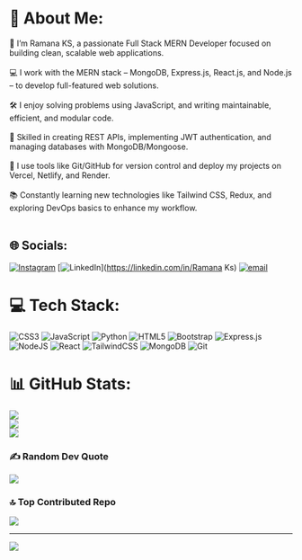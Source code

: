 # 💫 About Me:
👋 I’m Ramana KS, a passionate Full Stack MERN Developer focused on building clean, scalable web applications.<br><br>💻 I work with the MERN stack – MongoDB, Express.js, React.js, and Node.js – to develop full-featured web solutions.<br><br>🛠️ I enjoy solving problems using JavaScript, and writing maintainable, efficient, and modular code.<br><br>🔐 Skilled in creating REST APIs, implementing JWT authentication, and managing databases with MongoDB/Mongoose.<br><br>🚀 I use tools like Git/GitHub for version control and deploy my projects on Vercel, Netlify, and Render.<br><br>📚 Constantly learning new technologies like Tailwind CSS, Redux, and exploring DevOps basics to enhance my workflow.<br><br>


## 🌐 Socials:
[![Instagram](https://img.shields.io/badge/Instagram-%23E4405F.svg?logo=Instagram&logoColor=white)](https://instagram.com/ramana3212) [![LinkedIn](https://img.shields.io/badge/LinkedIn-%230077B5.svg?logo=linkedin&logoColor=white)](https://linkedin.com/in/Ramana Ks) [![email](https://img.shields.io/badge/Email-D14836?logo=gmail&logoColor=white)](mailto:ramanasugumar2003@gmail.com) 

# 💻 Tech Stack:
![CSS3](https://img.shields.io/badge/css3-%231572B6.svg?style=plastic&logo=css3&logoColor=white) ![JavaScript](https://img.shields.io/badge/javascript-%23323330.svg?style=plastic&logo=javascript&logoColor=%23F7DF1E) ![Python](https://img.shields.io/badge/python-3670A0?style=plastic&logo=python&logoColor=ffdd54) ![HTML5](https://img.shields.io/badge/html5-%23E34F26.svg?style=plastic&logo=html5&logoColor=white) ![Bootstrap](https://img.shields.io/badge/bootstrap-%238511FA.svg?style=plastic&logo=bootstrap&logoColor=white) ![Express.js](https://img.shields.io/badge/express.js-%23404d59.svg?style=plastic&logo=express&logoColor=%2361DAFB) ![NodeJS](https://img.shields.io/badge/node.js-6DA55F?style=plastic&logo=node.js&logoColor=white) ![React](https://img.shields.io/badge/react-%2320232a.svg?style=plastic&logo=react&logoColor=%2361DAFB) ![TailwindCSS](https://img.shields.io/badge/tailwindcss-%2338B2AC.svg?style=plastic&logo=tailwind-css&logoColor=white) ![MongoDB](https://img.shields.io/badge/MongoDB-%234ea94b.svg?style=plastic&logo=mongodb&logoColor=white) ![Git](https://img.shields.io/badge/git-%23F05033.svg?style=plastic&logo=git&logoColor=white)
# 📊 GitHub Stats:
![](https://github-readme-stats.vercel.app/api?username=Ramana-ks&theme=radical&hide_border=true&include_all_commits=false&count_private=false)<br/>
![](https://nirzak-streak-stats.vercel.app/?user=Ramana-ks&theme=radical&hide_border=true)<br/>
![](https://github-readme-stats.vercel.app/api/top-langs/?username=Ramana-ks&theme=radical&hide_border=true&include_all_commits=false&count_private=false&layout=compact)

### ✍️ Random Dev Quote
![](https://quotes-github-readme.vercel.app/api?type=horizontal&theme=radical)

### 🔝 Top Contributed Repo
![](https://github-contributor-stats.vercel.app/api?username=Ramana-ks&limit=5&theme=radical&combine_all_yearly_contributions=true)

---
[![](https://visitcount.itsvg.in/api?id=Ramana-ks&icon=0&color=9)](https://visitcount.itsvg.in)

<!-- Proudly created with GPRM ( https://gprm.itsvg.in ) -->
